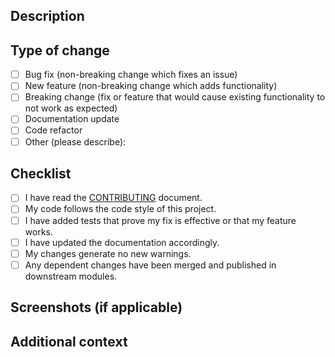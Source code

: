 ## Description

<!-- Please provide a clear and concise description of the changes in this PR -->

## Type of change

<!-- Please mark the relevant options with an 'x' -->

- [ ] Bug fix (non-breaking change which fixes an issue)
- [ ] New feature (non-breaking change which adds functionality)
- [ ] Breaking change (fix or feature that would cause existing functionality to not work as expected)
- [ ] Documentation update
- [ ] Code refactor
- [ ] Other (please describe):

## Checklist

<!-- Please mark the relevant options with an 'x' -->

- [ ] I have read the [CONTRIBUTING](../../CONTRIBUTING.md) document.
- [ ] My code follows the code style of this project.
- [ ] I have added tests that prove my fix is effective or that my feature works.
- [ ] I have updated the documentation accordingly.
- [ ] My changes generate no new warnings.
- [ ] Any dependent changes have been merged and published in downstream modules.

## Screenshots (if applicable)

<!-- If your PR includes visual changes, please include screenshots or GIFs here -->

## Additional context

<!-- Add any other context about the PR here --> 
